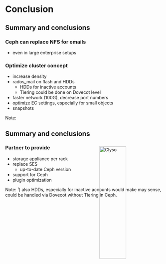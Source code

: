 <!-- .slide: data-state="section-break" id="section-break-8" data-timing="10s" -->
# Conclusion


<!-- .slide: data-state="normal" id="conclusion-0" data-timing="20s" data-menu-title="Conclusion" -->
## Summary and conclusions

### Ceph can replace NFS for emails <!-- .element: class="fragment" data-fragment-index="0" -->
* even in large enterprise setups <!-- .element: class="fragment" data-fragment-index="0" -->

### Optimize cluster concept <!-- .element: class="fragment" data-fragment-index="1" -->
* increase density <!-- .element: class="fragment" data-fragment-index="2" -->
* rados_mail on flash and HDDs <!-- .element: class="fragment" data-fragment-index="3" -->
  * HDDs for inactive accounts <!-- .element: class="fragment" data-fragment-index="3" -->
  * Tiering could be done on Dovecot level <!-- .element: class="fragment" data-fragment-index="3" -->
* faster network (100G), decrease port numbers <!-- .element: class="fragment" data-fragment-index="4" -->
* optimize EC settings, especially for small objects <!-- .element: class="fragment" data-fragment-index="6" -->
* snapshots <!-- .element: class="fragment" data-fragment-index="7" -->

Note:


<!-- .slide: data-state="normal" id="conclusion-0" data-timing="20s" data-menu-title="Conclusion" -->
## Summary and conclusions

### Partner to provide <!-- .element: class="fragment" data-fragment-index="1" -->
  * storage appliance per rack <!-- .element: class="fragment" data-fragment-index="5" -->
  * replace SES  <!-- .element: class="fragment" data-fragment-index="5" -->
    * up-to-date Ceph version <!-- .element: class="fragment" data-fragment-index="5" -->
  * support for Ceph <!-- .element: class="fragment" data-fragment-index="5" -->
  * plugin optimization <!-- .element: class="fragment" data-fragment-index="5" -->
<div>
     <img style="position: absolute; width:30%; left: 50%; margin: -130px 50px" alt="Clyso"
          data-src="images/CLYSO-Logo_black.svg" />
</div> <!-- .element class="fragment" data-fragment-index="6"-->

Note:
¹) also HDDs, especially for inactive accounts would make may sense, could be handled via Dovecot without Tiering in Ceph.
